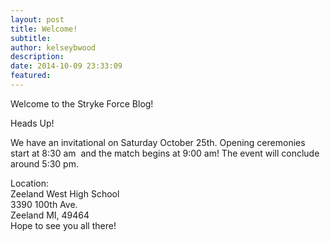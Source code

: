 ```yaml
---
layout: post
title: Welcome!
subtitle:
author: kelseybwood
description:
date: 2014-10-09 23:33:09
featured:
---
```


Welcome to the Stryke Force Blog!

Heads Up!

We have an invitational on Saturday October 25th. Opening ceremonies start at 8:30 am  and the match begins at 9:00 am! The event will conclude around 5:30 pm.

Location:<br> Zeeland West High School<br> 3390 100th Ave.<br> Zeeland MI, 49464 <br>Hope to see you all there!
